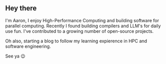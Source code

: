 ## Hey there

I'm Aaron, I enjoy High-Performance Computing and building software for parallel computing. Recently I found building compilers and LLM's for daily use fun. I've contributed to a growing number of open-source projects.

Oh also, starting a blog to follow my learning expierence in HPC and software engineering. 

See ya 😉

